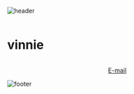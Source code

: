 ![header](https://user-images.githubusercontent.com/53189968/142773416-d1f49b96-3e5d-4061-a5b3-28ed235262b0.png)

 <summary><h1 style="display: inline-block;">vinnie</h1></summary>
<a href="mailto:me@vinn.fun"><p align="center">E-mail</p></a>

![footer](https://user-images.githubusercontent.com/53189968/142773429-47a4588d-0afd-4e22-aacb-179814f8c99f.png)
